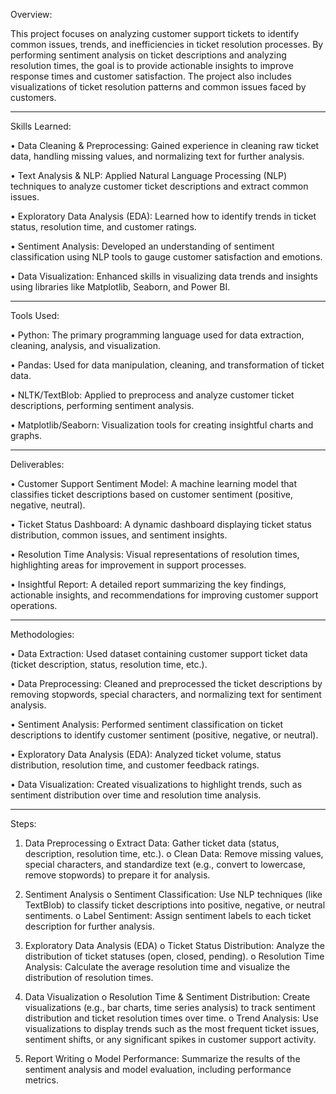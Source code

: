 Overview:

This project focuses on analyzing customer support tickets to identify common issues, trends, and inefficiencies in ticket resolution processes. By performing sentiment analysis on ticket descriptions and analyzing resolution times, the goal is to provide actionable insights to improve response times and customer satisfaction. The project also includes visualizations of ticket resolution patterns and common issues faced by customers.
________________________________________
Skills Learned:

• Data Cleaning & Preprocessing: Gained experience in cleaning raw ticket data, handling missing values, and normalizing text for further analysis.

• Text Analysis & NLP: Applied Natural Language Processing (NLP) techniques to analyze customer ticket descriptions and extract common issues.

• Exploratory Data Analysis (EDA): Learned how to identify trends in ticket status, resolution time, and customer ratings.

• Sentiment Analysis: Developed an understanding of sentiment classification using NLP tools to gauge customer satisfaction and emotions.

• Data Visualization: Enhanced skills in visualizing data trends and insights using libraries like Matplotlib, Seaborn, and Power BI.
________________________________________
Tools Used:

• Python: The primary programming language used for data extraction, cleaning, analysis, and visualization.

• Pandas: Used for data manipulation, cleaning, and transformation of ticket data.

• NLTK/TextBlob: Applied to preprocess and analyze customer ticket descriptions, performing sentiment analysis.

• Matplotlib/Seaborn: Visualization tools for creating insightful charts and graphs.
________________________________________
Deliverables:

• Customer Support Sentiment Model: A machine learning model that classifies ticket descriptions based on customer sentiment (positive, negative, neutral).

• Ticket Status Dashboard: A dynamic dashboard displaying ticket status distribution, common issues, and sentiment insights.

• Resolution Time Analysis: Visual representations of resolution times, highlighting areas for improvement in support processes.

• Insightful Report: A detailed report summarizing the key findings, actionable insights, and recommendations for improving customer support operations.
________________________________________
Methodologies:

• Data Extraction: Used dataset containing customer support ticket data (ticket description, status, resolution time, etc.).

• Data Preprocessing: Cleaned and preprocessed the ticket descriptions by removing stopwords, special characters, and normalizing text for sentiment analysis.

• Sentiment Analysis: Performed sentiment classification on ticket descriptions to identify customer sentiment (positive, negative, or neutral).

• Exploratory Data Analysis (EDA): Analyzed ticket volume, status distribution, resolution time, and customer feedback ratings.

• Data Visualization: Created visualizations to highlight trends, such as sentiment distribution over time and resolution time analysis.

________________________________________
Steps:

1.	Data Preprocessing
o	Extract Data: Gather ticket data (status, description, resolution time, etc.).
o	Clean Data: Remove missing values, special characters, and standardize text (e.g., convert to lowercase, remove stopwords) to prepare it for analysis.

3.	Sentiment Analysis
o	Sentiment Classification: Use NLP techniques (like TextBlob) to classify ticket descriptions into positive, negative, or neutral sentiments.
o	Label Sentiment: Assign sentiment labels to each ticket description for further analysis.

5.	Exploratory Data Analysis (EDA)
o	Ticket Status Distribution: Analyze the distribution of ticket statuses (open, closed, pending).
o	Resolution Time Analysis: Calculate the average resolution time and visualize the distribution of resolution times.

7.	Data Visualization
o	Resolution Time & Sentiment Distribution: Create visualizations (e.g., bar charts, time series analysis) to track sentiment distribution and ticket resolution times over time.
o	Trend Analysis: Use visualizations to display trends such as the most frequent ticket issues, sentiment shifts, or any significant spikes in customer support activity.

9.	Report Writing
o	Model Performance: Summarize the results of the sentiment analysis and model evaluation, including performance metrics.

